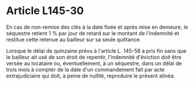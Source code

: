 # Article L145-30

En cas de non-remise des clés à la date fixée et après mise en demeure, le séquestre retient 1 % par jour de retard sur le montant de l'indemnité et restitue cette retenue au bailleur sur sa seule quittance.

Lorsque le délai de quinzaine prévu à l'article L. 145-58 a pris fin sans que le bailleur ait usé de son droit de repentir, l'indemnité d'éviction doit être versée au locataire ou, éventuellement, à un séquestre, dans un délai de trois mois à compter de la date d'un commandement fait par acte extrajudiciaire qui doit, à peine de nullité, reproduire le présent alinéa.
